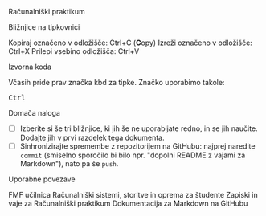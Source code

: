 <!-- glavni naslov -->
Računalniški praktikum
<!-- To je komentar, ki bo na prikazanem Markdown-u skrit. 
     V tem besedilu so v komentarjih napisana navodila za reševanje. -->

<!-- 2. nivojski razdelek -->
Bližnjice na tipkovnici

Kopiraj označeno v odložišče: Ctrl+C (**C**opy)
Izreži označeno v odložišče: Ctrl+X
Prilepi vsebino odložišča: Ctrl+V

<!-- 2. nivojski razdelek -->
Izvorna koda

Včasih pride prav značka kbd za tipke. Značko uporabimo takole:

<!-- začetek bloka z izvorno kodo -->
<kbd>Ctrl</kbd>
<!-- konec bloka z izvorno kodo -->

<!-- 2. nivojski razdelek -->
Domača naloga

<!-- Spodnji seznam bo pripravil seznam nalog. Na GitHubu bodo lepo vidna potrditvena polja, 
     VSCode pa bo prikazal samo oglate oklepaje. Ko nalogo opravite, si to lahko zabeležite tako,
     da spremenite [ ] v [x]. -->
- [ ] Izberite si še tri bližnjice, ki jih še ne uporabljate redno, in se jih naučite. 
      Dodajte jih v prvi razdelek tega dokumenta.
- [ ] Sinhronizirajte spremembe z repozitorijem na GitHubu: najprej naredite `commit` (smiselno sporočilo bi bilo npr. "dopolni README z vajami za Markdown"), nato pa še `push`.

<!-- 2. nivojski razdelek -->
Uporabne povezave

FMF učilnica <!-- https://ucilnica.fmf.uni-lj.si/ -->
Računalniški sistemi, storitve in oprema za študente <!-- https://ucilnica.fmf.uni-lj.si/mod/page/view.php?id=51619 -->
Zapiski in vaje za Računalniški praktikum <!-- https://racunalniski-praktikum.github.io/ -->
Dokumentacija za Markdown na GitHubu <!-- https://docs.github.com/en/get-started/writing-on-github/getting-started-with-writing-and-formatting-on-github/basic-writing-and-formatting-syntax -->